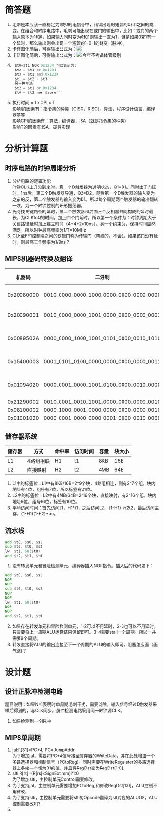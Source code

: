 # 简答题
1. 毛刺是本应该一直稳定为1或0的电信号中，错误出现的短暂的0和1之间的跳变。在组合和时序电路中，毛刺可能出现在或门的输出中，比如：或门的两个输入原本为1和0，如果输入同时变为0和1则输出一直为1，但是如果0变1有一个延时，那么输出则会出现一个短暂的1-0-1的跳变（脉冲）。
2. 卡诺图化简后，可得输出公式为：![](http://latex.codecogs.com/gif.latex?\Y\overline{W}+\overline{Y}W)
3. 卡诺图化简后，可得输出公式为：![](http://latex.codecogs.com/gif.latex?\A\overline{B}+B\overline{C}),今年不考晶体管级别
4. ```asm
    $t0=$t1 NOR 0x1234 可以表示为:
    $t2 = $t1 or 0x1234
    $t3 = $t1 and 0x1234 
    $t1 = $t2 - $t3
    另一种写法
    $t2 = $t1 or 0x1234
    $t0 = $t2 nor $zero```
5. 执行时间 = I x CPI x T  
  影响I的因素有：指令集的种类（CISC，RISC），算法，程序设计语言，编译器等等   
  影响CPI的因素有：算法，编译器，ISA（就是指令集的种类）  
  影响T的因素有:ISA，硬件实现  
  
# 分析计算题
## 时序电路的时钟周期分析
1. 分析电路的逻辑功能  
  时钟CLK上升沿到来时，第一个D触发器为透明状态，Q1=D1。同时由于门延时，1ns后，第二个D触发器导通，Q2=D2。随后第一个D触发器的输入变为之前的反，第二个触发器的输入变为D1。所以每个周期两个触发器的输出翻转一次，为一个时钟控制的环形振荡器。
2. 先寻找关键路径的延时，第二个触发器和后面三个反相器共同构成的延时最长，为CLKtoQ的时间，加上四个门延时。所以第一个条件为：时钟周期大于关键路径延时加上建立时间（4+4+2=10ns）。另一个约束为，保持时间显然满足。所以时钟最高频率为1/T=10MHz
3. CLK至FF1控制端之间的逻辑门称为传输门（瞎编的，不会）。如果该门没有延时，则最高工作频率为1/9ns？

## MIPS机器码转换及翻译
机器码 | 二进制 | MIPS指令
----  | ---- | ----
0x20080000 |  0010_0000_0000_1000_0000_0000_0000_0000 | addi $8 $0 0
0x20090001 |  0010_0000_0000_1001_0000_0000_0000_0001 | addi $9 $0 1
0x0089502A |  0000_0000_1000_1001_0101_0000_0010_1010 | slt $10 $4 $9
0x15400003 |  0001_0101_0100_0000_0000_0000_0000_0011 | beq $21 $0 3
0x01094020 |  0000_0001_0000_1001_0100_0000_0010_0000 | add $20 $4 $4
0x21290002 |  0010_0001_0010_1001_0000_0000_0000_0010 | 
0x08100002 |  0000_1000_0001_0000_0000_0000_0000_0010
0x01001020 |  0000_0001_0000_0000_0001_0000_0010_0000

## 储存器系统
储存器 | 方式 | 命中率 | 访问时间 | 容量 | 块大小
---   | ---  | ---    | ---     | ---  | ---
L1    | 4路组相联 | H1 | t1     | 8KB  | 16B
L2    | 直接映射   | H2 | t2     | 4MB | 64B

1. L1中的标签位：L1中有8KB/16B=2^9个块，4路组相连，则有2^7个组。块内地址有4位，组号有7位，所以标签有21位。
2. L2中的标签位：L2中有4MB/64B=2^16个块，直接映射，有2^16个组。块内地址6位，组号16位，标签有10位。
3. 平均访问时间：首先访问L1，H1*t1，之后访问L2，（1-H1）*H2*t2，最后访问主存，（1-H1)(1-H2)*tm。

## 流水线
```asm
add $t0, $s0, $s1
sub $t0, $t0, $s2
lw  $t1, 60($t0)
and $t2, $t1, $t0
```
1. 没有转发单元和冒险检测单元，编译器插入NOP指令。插入后的代码如下：
```asm
add $t0, $s0, $s1
NOP
NOP
sub $t0, $t0, $s2
NOP
NOP
lw  $t1, 60($t0)
NOP
NOP
and $t2, $t1, $t0
```
2. 如果存在转发单元和冒险检测单元，1-2可以不用延时，2-3也可以不用延时，只需要将上一周期ALU运算结果保留即可。3-4需要stall一个周期。所以一共需要9个周期。
3. 转发直接将ALU的输出连接至下一个周期的ALU的输入即可，阻塞怎么画（画气泡)？

# 设计题
## 设计正脉冲检测电路
题目说明：如果N=1表明时单周期毛刺干扰，需要滤除。输入信号经过D触发器采样后得到的，与CLK同步。脉冲检测电路采用同一时钟源CLK。
1. 如果检测到一个脉冲

## MIPS单周期
1. jal:R[31]=PC+4, PC=JumpAddr  
为了增加jal，需要将PC+4信号接至寄存器的WriteData，并在此处增加一个多路选择器和控制信号（PCtoReg)。同时需要在WriteRegsister的多路选择器上多接一个恒为31的值，并且将RegDst变为RegDst[1:0]。
2. slti:R[rt]=(R[rs]<SignExtImm)?1:0    
为了增加slti，主控制单元Control需要修改。
3. 为了支持jal，主控制单元需要增加PCtoReg,和修改RegDst[1:0]，ALU控制不用修改。
4. 为了支持slti，主控制单元需要将slti的Opcode翻译为slt对应的ALUOP，ALU控制需要改吗?
5. 
